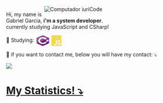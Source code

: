 <img src="https://raw.githubusercontent.com/MicaelliMedeiros/micaellimedeiros/master/image/computer-illustration.png" min-width="400px" max-width="400px" width="400px" align="right" alt="Computador iuriCode">

<p align="left"> 
  Hi, my name is Gabriel Garcia, <strong>i'm a system developer</strong>.<br>
  currently studying JavaScript and CSharp!
</p>

<p align="left">
  🦄 Studying: <strong><img align="center" alt="Rafa-Csharp" height="30" width="40" src="https://raw.githubusercontent.com/devicons/devicon/master/icons/csharp/csharp-original.svg">
   <img align="center" alt="Rafa-Js" height="30" width="28" src="https://raw.githubusercontent.com/devicons/devicon/master/icons/javascript/javascript-plain.svg">
   </strong>
</p>
<div>
<p align="left">
  💌 if you want to contact me, below you will have my contact: ⤵️
</p>


  <a href="https://www.instagram.com/ggxrcia__/" target="_blank"><img src="https://img.shields.io/badge/-Instagram-%23E4405F?style=for-the-badge&logo=instagram&logoColor=white" target="_blank">
</p>  
   </div>
   
   <p align="center" <strong> <h1>My Statistics! ⤵️ 
